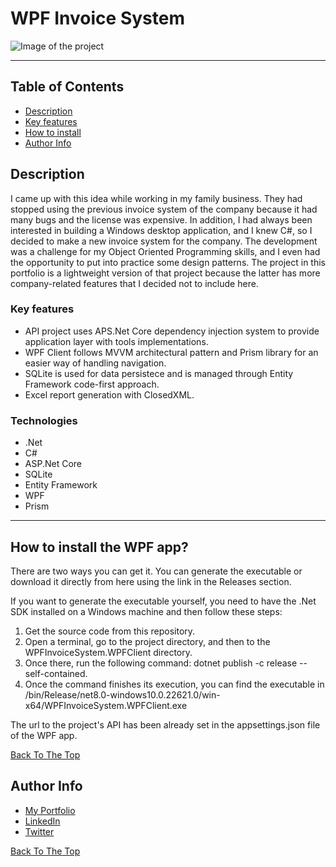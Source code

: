 # WPF Invoice System

![Image of the project](https://i.imgur.com/DIWnDib.png)

---

## Table of Contents

- [Description](#description)
- [Key features](#key-features)
- [How to install](#how-to-install)
- [Author Info](#Author-Info)

## Description

I came up with this idea while working in my family business. 
They had stopped using the previous invoice system of the company because 
it had many bugs and the license was expensive. In addition, I had always 
been interested in building a Windows desktop application, and I knew C#, 
so I decided to make a new invoice system for the company. 
The development was a challenge for my Object Oriented Programming skills, 
and I even had the opportunity to put into practice some design patterns. 
The project in this portfolio is a lightweight version of that
project because the latter has more company-related 
features that I decided not to include here.

### Key features

- API project uses APS.Net Core dependency injection system to provide application layer with tools implementations.
- WPF Client follows MVVM architectural pattern and Prism library for an easier way of handling navigation.
- SQLite is used for data persistece and is managed through Entity Framework code-first approach.
- Excel report generation with ClosedXML.

### Technologies

- .Net
- C#
- ASP.Net Core
- SQLite
- Entity Framework
- WPF
- Prism

---

## How to install the WPF app?
There are two ways you can get it. You can generate the executable or download it directly 
from here using the link in the Releases section.

If you want to generate the executable yourself, you need to have the .Net SDK installed on a 
Windows machine and then follow these steps:

1. Get the source code from this repository.
2. Open a terminal, go to the project directory, and then to the WPFInvoiceSystem.WPFClient directory.
3. Once there, run the following command: dotnet publish -c release --self-contained.
4. Once the command finishes its execution, you can find the executable in /bin/Release/net8.0-windows10.0.22621.0/win-x64/WPFInvoiceSystem.WPFClient.exe

The url to the project's API has been already set in the appsettings.json file of the WPF app.

[Back To The Top](#WPF-Invoice-System)

## Author Info

- [My Portfolio](enrique-perez-portfolio.netlify.app)
- [LinkedIn](https://www.linkedin.com/in/enrique-perez28/)
- [Twitter](https://twitter.com/jesus93enrique)

[Back To The Top](#WPF-Invoice-System)
